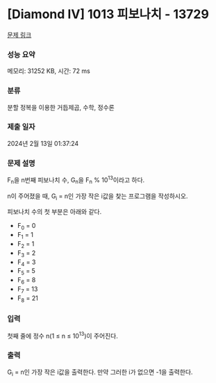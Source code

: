 # [Diamond IV] 1013 피보나치 - 13729 

[문제 링크](https://www.acmicpc.net/problem/13729) 

### 성능 요약

메모리: 31252 KB, 시간: 72 ms

### 분류

분할 정복을 이용한 거듭제곱, 수학, 정수론

### 제출 일자

2024년 2월 13일 01:37:24

### 문제 설명

<p>F<sub>n</sub>을 n번째 피보나치 수, G<sub>n</sub>을 F<sub>n</sub> % 10<sup>13</sup>이라고 하다.</p>

<p>n이 주어졌을 때, G<sub>i</sub> = n인 가장 작은 i값을 찾는 프로그램을 작성하시오.</p>

<p>피보나치 수의 첫 부분은 아래와 같다.</p>

<ul>
	<li>F<sub>0</sub> = 0</li>
	<li>F<sub>1</sub> = 1</li>
	<li>F<sub>2</sub> = 1</li>
	<li>F<sub>3</sub> = 2</li>
	<li>F<sub>4</sub> = 3</li>
	<li>F<sub>5</sub> = 5</li>
	<li>F<sub>6</sub> = 8</li>
	<li>F<sub>7</sub> = 13</li>
	<li>F<sub>8</sub> = 21</li>
</ul>

### 입력 

 <p>첫째 줄에 정수 n(1 ≤ n ≤ 10<sup>13</sup>)이 주어진다.</p>

### 출력 

 <p>G<sub>i</sub> = n인 가장 작은 i값을 출력한다. 만약 그러한 i가 없으면 -1을 출력한다.</p>

